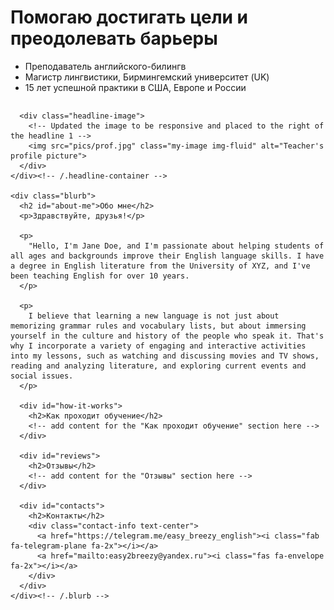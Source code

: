 <html lang="en">

<head>
  <meta charset="UTF-8">
  <meta name="viewport" content="width=device-width, initial-scale=1">
  <title>Easy Breezy English</title>

  <!-- Add Bootstrap CSS and JS -->
  <link href="https://cdn.jsdelivr.net/npm/bootstrap@5.3.0-alpha1/dist/css/bootstrap.min.css" rel="stylesheet" integrity="sha384-KyZXEAg3QhqLMpG8r+Knujsl5/XVU5K5y5f38F6UmJgf5gDJz3xjm75UaKdMRKf" crossorigin="anonymous">
  <script src="https://cdn.jsdelivr.net/npm/@popperjs/core@2.11.6/dist/umd/popper.min.js" integrity="sha384-oBqDVmMz4fnFO9gybBud7TlRbs/ic4AwGcFZOxg5DpPt8EgeUIgIwzjWfXQKWA3" crossorigin="anonymous"></script>
  <script src="https://cdn.jsdelivr.net/npm/bootstrap@5.3.0-alpha1/dist/js/bootstrap.min.js" integrity="sha384-cn7l7gDp0eyniUwwAZgrzD06kc/tftFf19TOAs2zVinnD/C7E91j9yyk5//jjpt/" crossorigin="anonymous"></script>

  <!-- Add Font Awesome icons -->
  <link rel="stylesheet" href="https://cdnjs.cloudflare.com/ajax/libs/font-awesome/6.1.0/css/all.min.css">

  <style>
    /* Updated styles for the image */
    .my-image {
      max-width: 90%;
      height: auto;
      margin-top: 30px;
      margin-bottom: 30px;
    }


    /* New styles for the headline 1 content and image container */
    .headline-container {
      display: flex;
      flex-wrap: wrap;
    }

    .headline-content {
      flex-grow: 1;
      margin-right: 20px;
    }

    .headline-image {
      flex-basis: 300px;
      margin-top: 20px;
    }

    @media only screen and (max-width: 768px) {
      .headline-content {
        margin-right: 0;
      }
      .headline-image {
        flex-basis: 100%;
        margin-top: 20px;
      }
    }
     }

    /* New styles for the list items */
    .headline-content ul {
      line-height: 1.3;
    }
  </style>
</head>

<body>
 

  <!-- Use Bootstrap's grid system for the main content -->
  <div class="container">
    <!-- New container for the headline 1 content and image -->
    <div class="headline-container">
      <div class="headline-content">
        <h1>Помогаю достигать цели и преодолевать барьеры</h1>
        <ul>
          <li>Преподаватель английского-билингв</li>
          <li>Магистр лингвистики, Бирмингемский университет (UK)</li>
          <li>15 лет успешной практики в США, Европе и России</li>
        </ul>
      </div>

      <div class="headline-image">
        <!-- Updated the image to be responsive and placed to the right of the headline 1 -->
        <img src="pics/prof.jpg" class="my-image img-fluid" alt="Teacher's profile picture">
      </div>
    </div><!-- /.headline-container -->

    <div class="blurb">
      <h2 id="about-me">Обо мне</h2>
      <p>Здравствуйте, друзья!</p>

      <p>
        "Hello, I'm Jane Doe, and I'm passionate about helping students of all ages and backgrounds improve their English language skills. I have a degree in English literature from the University of XYZ, and I've been teaching English for over 10 years.
      </p>

      <p>
        I believe that learning a new language is not just about memorizing grammar rules and vocabulary lists, but about immersing yourself in the culture and history of the people who speak it. That's why I incorporate a variety of engaging and interactive activities into my lessons, such as watching and discussing movies and TV shows, reading and analyzing literature, and exploring current events and social issues.
      </p>

      <div id="how-it-works">
        <h2>Как проходит обучение</h2>
        <!-- add content for the "Как проходит обучение" section here -->
      </div>

      <div id="reviews">
        <h2>Отзывы</h2>
        <!-- add content for the "Отзывы" section here -->
      </div>

      <div id="contacts">
        <h2>Контакты</h2>
        <div class="contact-info text-center">
          <a href="https://telegram.me/easy_breezy_english"><i class="fab fa-telegram-plane fa-2x"></i></a>
          <a href="mailto:easy2breezy@yandex.ru"><i class="fas fa-envelope fa-2x"></i></a>
        </div>
      </div>
    </div><!-- /.blurb -->
  </div><!-- /.container -->

</body>

</html>

